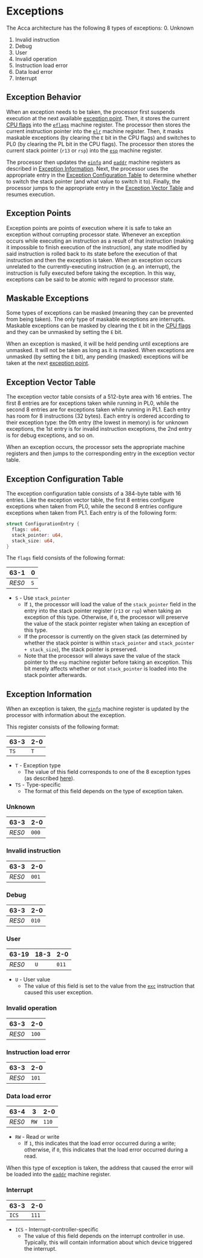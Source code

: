# Exceptions

The Acca architecture has the following 8 types of exceptions:
  0. Unknown
  1. Invalid instruction
  2. Debug
  3. User
  4. Invalid operation
  5. Instruction load error
  6. Data load error
  7. Interrupt

## Exception Behavior

When an exception needs to be taken, the processor first suspends execution at
the next available [exception point][exception_point]. Then, it stores the
current [CPU flags][cpu_flags] into the [`eflags`][eflags] machine register.
The processor then stores the current instruction pointer into the [`elr`][elr]
machine register. Then, it masks maskable exceptions (by clearing the `E` bit
in the CPU flags) and switches to PL0 (by clearing the PL bit in the CPU
flags). The processor then stores the current stack pointer (`r13` or `rsp`)
into the [`esp`][esp] machine register.

The processor then updates the [`einfo`][einfo] and [`eaddr`][eaddr] machine
registers as described in [Exception Information][exception_info]. Next, the
processor uses the appropriate entry in the [Exception Configuration Table][ect]
to determine whether to switch the stack pointer (and what value to switch it
to). Finally, the processor jumps to the appropriate entry in the
[Exception Vector Table][evt] and resumes execution.

## Exception Points

Exception points are points of execution where it is safe to take an exception
without corrupting processor state. Whenever an exception occurs while executing
an instruction as a result of that instruction (making it impossible to finish
execution of the instruction), any state modified by said instruction is rolled
back to its state before the execution of that instruction and then the
exception is taken. When an exception occurs unrelated to the
currently-executing instruction (e.g. an interrupt), the instruction is fully
executed before taking the exception. In this way, exceptions can be said to be
atomic with regard to processor state.

## Maskable Exceptions

Some types of exceptions can be masked (meaning they can be prevented from
being taken). The only type of maskable exceptions are interrupts. Maskable
exceptions can be masked by clearing the `E` bit in the [CPU flags][cpu_flags]
and they can be unmasked by setting the `E` bit.

When an exception is masked, it will be held pending until exceptions are
unmasked. It will not be taken as long as it is masked. When exceptions are
unmasked (by setting the `E` bit), any pending (masked) exceptions will be
taken at the next [exception point][exception_point].

## Exception Vector Table

The exception vector table consists of a 512-byte area with 16 entries. The
first 8 entries are for exceptions taken while running in PL0, while the second
8 entries are for exceptions taken while running in PL1. Each entry has room
for 8 instructions (32 bytes). Each entry is ordered according to their
exception type: the 0th entry (the lowest in memory) is for unknown exceptions,
the 1st entry is for invalid instruction exceptions, the 2nd entry is for debug
exceptions, and so on.

When an exception occurs, the processor sets the appropriate machine registers
and then jumps to the corresponding entry in the exception vector table.

## Exception Configuration Table

The exception configuration table consists of a 384-byte table with 16 entries.
Like the exception vector table, the first 8 entries configure exceptions when
taken from PL0, while the second 8 entries configure exceptions when taken
from PL1. Each entry is of the following form:

```rust
struct ConfigurationEntry {
  flags: u64,
  stack_pointer: u64,
  stack_size: u64,
}
```

The `flags` field consists of the following format:

|  63-1  |  0  |
| ------ | --- |
| *RES0* | `S` |

  * `S` - Use `stack_pointer`
    * If `1`, the processor will load the value of the `stack_pointer` field in
      the entry into the stack pointer register (`r13` or `rsp`) when taking an
      exception of this type. Otherwise, if `0`, the processor will preserve
      the value of the stack pointer register when taking an exception of this
      type.
    * If the processor is currently on the given stack (as determined by
      whether the stack pointer is within `stack_pointer` and
      `stack_pointer + stack_size`), the stack pointer is preserved.
    * Note that the processor will always save the value of the stack pointer
      to the `esp` machine register before taking an exception. This bit merely
      affects whether or not `stack_pointer` is loaded into the stack pointer
      afterwards.

## Exception Information

When an exception is taken, the [`einfo`][einfo] machine register
is updated by the processor with information about the exception.

This register consists of the following format:

| 63-3 | 2-0 |
| ---- | --- |
| `TS` | `T` |

  * `T` - Exception type
    * The value of this field corresponds to one of the 8 exception types (as
      described [here][exceptions]).
  * `TS` - Type-specific
    * The format of this field depends on the type of exception taken.

### Unknown

|  63-3  |  2-0  |
| ------ | ----- |
| *RES0* | `000` |

### Invalid instruction

|  63-3  |  2-0  |
| ------ | ----- |
| *RES0* | `001` |

### Debug

|  63-3  |  2-0  |
| ------ | ----- |
| *RES0* | `010` |

### User

|  63-19 | 18-3 |  2-0  |
| ------ | ---- | ----- |
| *RES0* | `U`  | `011` |

  * `U` - User value
    * The value of this field is set to the value from the
      [`exc`][exc] instruction that caused
      this user exception.

### Invalid operation

|  63-3  |  2-0  |
| ------ | ----- |
| *RES0* | `100` |

### Instruction load error

|  63-3  |  2-0  |
| ------ | ----- |
| *RES0* | `101` |

### Data load error

|  63-4  |  3   |  2-0  |
| ------ | ---- | ----- |
| *RES0* | `RW` | `110` |

  * `RW` - Read or write
    * If `1`, this indicates that the load error occurred during a write;
      otherwise, if `0`, this indicates that the load error occurred during a
      read.

When this type of exception is taken, the address that caused the error will be
loaded into the [`eaddr`][eaddr] machine register.

### Interrupt

| 63-3  |  2-0  |
| ----- | ----- |
| `ICS` | `111` |

  * `ICS` - Interrupt-controller-specific
    * The value of this field depends on the interrupt controller in use.
      Typically, this will contain information about which device triggered
      the interrupt.

[einfo]: ./registers.md#einfo
[exceptions]: #exceptions
[exc]: ./instructions.md#exc-aimm16
[eaddr]: ./registers.md#eaddr
[cpu_flags]: ./registers.md#cpu-flags
[eflags]: ./registers.md#eflags
[esp]: ./registers.md#esp
[exception_point]: #exception-points
[exception_info]: #exception-information
[ect]: #exception-configuration-table
[evt]: #exception-vector-table
[elr]: ./registers.md#elr
